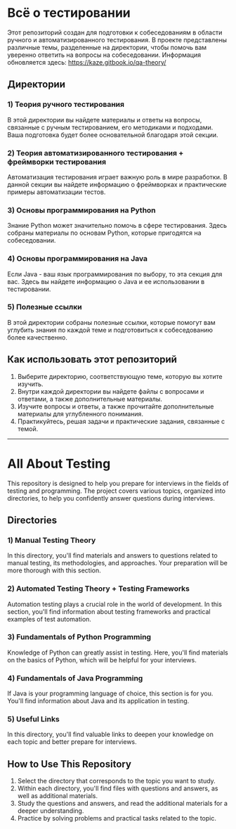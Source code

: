 # Всё о тестировании

Этот репозиторий создан для подготовки к собеседованиям в области ручного и автоматизированного тестирования. В проекте представлены различные темы, разделенные на директории, чтобы помочь вам уверенно ответить на вопросы на собеседовании.
Информация обновляется здесь: https://kaze.gitbook.io/qa-theory/
## Директории

### 1) Теория ручного тестирования
В этой директории вы найдете материалы и ответы на вопросы, связанные с ручным тестированием, его методиками и подходами. Ваша подготовка будет более основательной благодаря этой секции.

### 2) Теория автоматизированного тестирования + фреймворки тестирования
Автоматизация тестирования играет важную роль в мире разработки. В данной секции вы найдете информацию о фреймворках и практические примеры автоматизации тестов.

### 3) Основы программирования на Python
Знание Python может значительно помочь в сфере тестирования. Здесь собраны материалы по основам Python, которые пригодятся на собеседовании.

### 4) Основы программирования на Java
Если Java - ваш язык программирования по выбору, то эта секция для вас. Здесь вы найдете информацию о Java и ее использовании в тестировании.

### 5) Полезные ссылки
В этой директории собраны полезные ссылки, которые помогут вам углубить знания по каждой теме и подготовиться к собеседованию более качественно.

## Как использовать этот репозиторий

1. Выберите директорию, соответствующую теме, которую вы хотите изучить.
2. Внутри каждой директории вы найдете файлы с вопросами и ответами, а также дополнительные материалы.
3. Изучите вопросы и ответы, а также прочитайте дополнительные материалы для углубленного понимания.
4. Практикуйтесь, решая задачи и практические задания, связанные с темой.

----------------------------------------

# All About Testing
This repository is designed to help you prepare for interviews in the fields of testing and programming. The project covers various topics, organized into directories, to help you confidently answer questions during interviews.

## Directories
### 1) Manual Testing Theory
In this directory, you'll find materials and answers to questions related to manual testing, its methodologies, and approaches. Your preparation will be more thorough with this section.

### 2) Automated Testing Theory + Testing Frameworks
Automation testing plays a crucial role in the world of development. In this section, you'll find information about testing frameworks and practical examples of test automation.

### 3) Fundamentals of Python Programming
Knowledge of Python can greatly assist in testing. Here, you'll find materials on the basics of Python, which will be helpful for your interviews.

### 4) Fundamentals of Java Programming
If Java is your programming language of choice, this section is for you. You'll find information about Java and its application in testing.

### 5) Useful Links
In this directory, you'll find valuable links to deepen your knowledge on each topic and better prepare for interviews.

## How to Use This Repository
1. Select the directory that corresponds to the topic you want to study.
2. Within each directory, you'll find files with questions and answers, as well as additional materials.
3. Study the questions and answers, and read the additional materials for a deeper understanding.
4. Practice by solving problems and practical tasks related to the topic.
